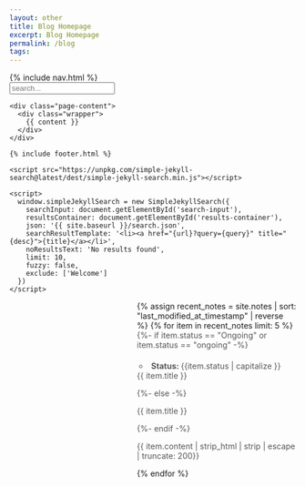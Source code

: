 ```yaml
---
layout: other
title: Blog Homepage
excerpt: Blog Homepage
permalink: /blog
tags:
---
```


<div id = "sidebar">
	<nav>{% include nav.html %}</nav>
	<!-- HTML elements for search -->
	<div id="search-demo-container">
      <input type="search" id="search-input" placeholder="search...">
      <ul id="results-container"></ul>
    </div>

    <div class="page-content">
      <div class="wrapper">
        {{ content }}
      </div>
    </div>

    {% include footer.html %}

    <script src="https://unpkg.com/simple-jekyll-search@latest/dest/simple-jekyll-search.min.js"></script>

    <script>
      window.simpleJekyllSearch = new SimpleJekyllSearch({
        searchInput: document.getElementById('search-input'),
        resultsContainer: document.getElementById('results-container'),
        json: '{{ site.baseurl }}/search.json',
        searchResultTemplate: '<li><a href="{url}?query={query}" title="{desc}">{title}</a></li>',
        noResultsText: 'No results found',
        limit: 10,
        fuzzy: false,
        exclude: ['Welcome']
      })
    </script>
</div>



<div class = "display">
	<ul>
	  {% assign recent_notes = site.notes | sort: "last_modified_at_timestamp" | reverse %}
	  {% for item in recent_notes limit: 5 %}
	    <div class="feed-title-excerpt-block disable-select" data-url="{{site.url}}{{item.url}}">
	            <a href="{{ item.url }}" style="text-decoration: none; color: #555555;">
	            {%- if item.status == "Ongoing" or item.status == "ongoing" -%}
	                <ul style="padding-left: 20px; margin-top: 20px;" class="tags">
	                    <li style="padding: 0 5px; border-radius: 10px;" class="tag"><b>Status: </b>{{item.status | capitalize }}</li>
	                </ul>
	                <p style="margin-top: 0px;" class="feed-title">{{ item.title }}</p>
	            {%- else -%}
	                <p class="feed-title">{{ item.title }}</p>
	            {%- endif -%}
	                <p class="feed-excerpt">{{ item.content | strip_html | strip | escape | truncate: 200}}</p>
	            </a>
	        </div>
	  {% endfor %}
	</ul>
</div>

<style>
	.sidebar {
		height: 100%;
		width: 200px;
		position: fixed;
		z-index: 1;
		top: 0;
		left: 0;
		background-color: #98bd95;
		overflow-x: hidden;
		padding-top: 10px;
	}
	.display {
		margin-left: 200px;
	}
</style>